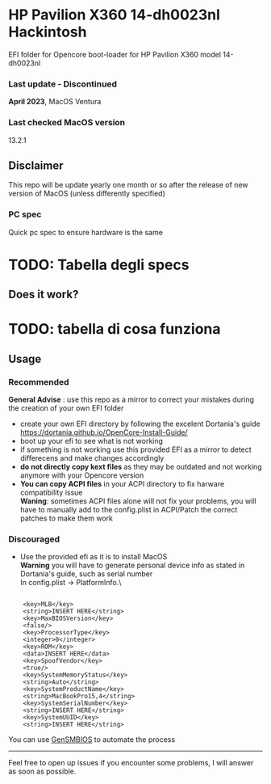 # HP Pavilion X360 14-dh0023nl Hackintosh
EFI folder for Opencore boot-loader for HP Pavilion X360 model 14-dh0023nl
### Last update - Discontinued
**April 2023**, MacOS Ventura
### Last checked MacOS version
13.2.1
## Disclaimer
This repo will be update yearly one month or so after the release of new version of MacOS (unless differently specified)
### PC spec
Quick pc spec to ensure hardware is the same
# TODO: Tabella degli specs

## Does it work?
# TODO: tabella di cosa funziona
## Usage
### Recommended
**General Advise** : use this repo as a mirror to correct your mistakes during the creation of your own EFI folder
- create your own EFI directory by following the excelent Dortania's guide\
 https://dortania.github.io/OpenCore-Install-Guide/
- boot up your efi to see what is not working
- if something is not working use this provided EFI as a mirror to detect differecens and make changes accordingly
- **do not directly copy kext files** as they may be outdated and not working anymore with your Opencore version 
- **You can copy ACPI files** in your ACPI directory to fix harware compatibility issue\
**Waning**: sometimes ACPI files alone will not fix your problems, you will have to manually add to the config.plist in ACPI/Patch the correct patches to make them work

### Discouraged
- Use the provided efi as it is to install MacOS\
**Warning** you will have to generate personal device info as stated in Dortania's guide, such as serial number\
In config.plist -> PlatformInfo.\

```

	<key>MLB</key>
	<string>INSERT HERE</string>
	<key>MaxBIOSVersion</key>
	<false/>
	<key>ProcessorType</key>
	<integer>0</integer>
	<key>ROM</key>
	<data>INSERT HERE</data>
	<key>SpoofVendor</key>
	<true/>
	<key>SystemMemoryStatus</key>
	<string>Auto</string>
	<key>SystemProductName</key>
	<string>MacBookPro15,4</string>
	<key>SystemSerialNumber</key>
	<string>INSERT HERE</string>
	<key>SystemUUID</key>
	<string>INSERT HERE</string>
```
You can use [GenSMBIOS](https://github.com/corpnewt/GenSMBIOS) to automate the process

---
Feel free to open up issues if you encounter some problems, I will answer as soon as possible.